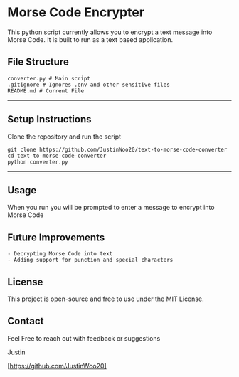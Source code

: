 # Morse Code Encrypter
This python script currently allows you to encrypt a text message 
into Morse Code. It is built to run as a text based application.

## File Structure

    converter.py # Main script
    .gitignore # Ignores .env and other sensitive files
    README.md # Current File

---

## Setup Instructions

Clone the repository and run the script

```commandline
git clone https://github.com/JustinWoo20/text-to-morse-code-converter
cd text-to-morse-code-converter
python converter.py
```

---

## Usage
When you run you will be prompted to enter a message to encrypt into Morse Code

## Future Improvements
    - Decrypting Morse Code into text
    - Adding support for punction and special characters

## License
This project is open-source and free to use under the MIT License.

## Contact
Feel Free to reach out with feedback or suggestions

Justin

[https://github.com/JustinWoo20]